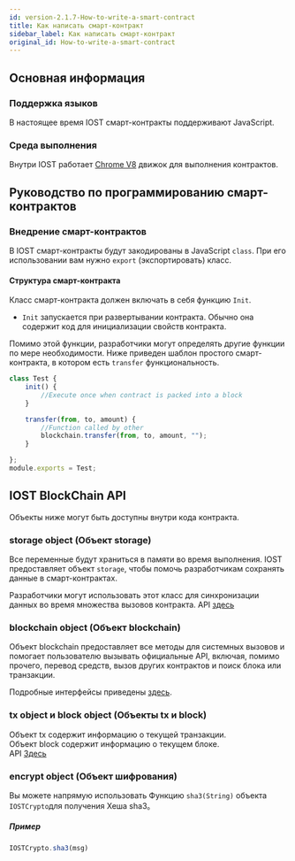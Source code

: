 ```yaml
---
id: version-2.1.7-How-to-write-a-smart-contract
title: Как написать смарт-контракт
sidebar_label: Как написать смарт-контракт
original_id: How-to-write-a-smart-contract
---
```


## Основная информация

### Поддержка языков

В настоящее время IOST смарт-контракты поддерживают JavaScript.

### Среда выполнения

Внутри IOST работает [Chrome V8](https://developers.google.com/v8) движок для выполнения контрактов.

## Руководство по программированию смарт-контрактов

### Внедрение смарт-контрактов

В IOST смарт-контракты будут закодированы в JavaScript `class`. При его использовании вам нужно `export` (экспортировать) класс.

#### Структура смарт-контракта

Класс смарт-контракта должен включать в себя функцию `Init`.

- `Init` запускается при развертывании контракта. Обычно она содержит код для инициализации свойств контракта.

Помимо этой функции, разработчики могут определять другие функции по мере необходимости. Ниже приведен шаблон простого смарт-контракта, в котором есть `transfer` функциональность.

```javascript
class Test {
    init() {
        //Execute once when contract is packed into a block
    }

    transfer(from, to, amount) {
        //Function called by other
        blockchain.transfer(from, to, amount, "");
    }

};
module.exports = Test;
```

## IOST BlockChain API
Объекты ниже могут быть доступны внутри кода контракта.

### storage object (Объект storage)

Все переменные будут храниться в памяти во время выполнения. IOST предоставляет объект `storage`, чтобы помочь разработчикам сохранять данные в смарт-контрактах.

Разработчики могут использовать этот класс для синхронизации данных во время множества вызовов контракта.
API [здесь](https://github.com/iost-official/go-iost/blob/master/vm/v8vm/v8/libjs/storage.js)



### blockchain object (Объект blockchain)

Объект blockchain предоставляет все методы для системных вызовов и помогает пользователю вызывать официальные API, включая, помимо прочего, перевод средств, вызов других контрактов и поиск блока или транзакции.

Подробные интерфейсы приведены [здесь](https://github.com/iost-official/go-iost/blob/master/vm/v8vm/v8/libjs/blockchain.js).


### tx object и block object (Объекты tx и block)
Объект tx содержит информацию о текущей транзакции.   
Объект block содержит информацию о текущем блоке.   
API [Здесь](https://github.com/iost-official/go-iost/blob/master/vm/v8vm/v8/sandbox.cc#L29)

### encrypt object (Объект шифрования)
Вы можете напрямую использовать Функцию ```sha3(String)``` объекта ```IOSTCrypto```для получения Хеша sha3。

##### Пример

```js
IOSTCrypto.sha3(msg)
```
